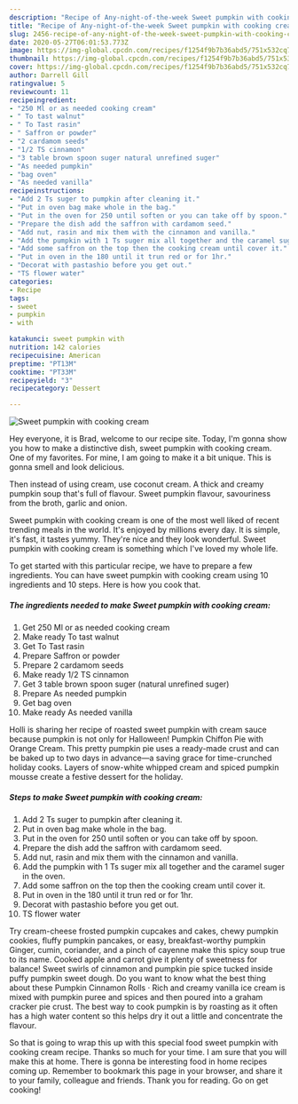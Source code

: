 ```yaml
---
description: "Recipe of Any-night-of-the-week Sweet pumpkin with cooking cream"
title: "Recipe of Any-night-of-the-week Sweet pumpkin with cooking cream"
slug: 2456-recipe-of-any-night-of-the-week-sweet-pumpkin-with-cooking-cream
date: 2020-05-27T06:01:53.773Z
image: https://img-global.cpcdn.com/recipes/f1254f9b7b36abd5/751x532cq70/sweet-pumpkin-with-cooking-cream-recipe-main-photo.jpg
thumbnail: https://img-global.cpcdn.com/recipes/f1254f9b7b36abd5/751x532cq70/sweet-pumpkin-with-cooking-cream-recipe-main-photo.jpg
cover: https://img-global.cpcdn.com/recipes/f1254f9b7b36abd5/751x532cq70/sweet-pumpkin-with-cooking-cream-recipe-main-photo.jpg
author: Darrell Gill
ratingvalue: 5
reviewcount: 11
recipeingredient:
- "250 Ml or as needed cooking cream"
- " To tast walnut"
- " To Tast rasin"
- " Saffron or powder"
- "2 cardamom seeds"
- "1/2 TS cinnamon"
- "3 table brown spoon suger natural unrefined suger"
- "As needed pumpkin"
- "bag oven"
- "As needed vanilla"
recipeinstructions:
- "Add 2 Ts suger to pumpkin after cleaning it."
- "Put in oven bag make whole in the bag."
- "Put in the oven for 250 until soften or you can take off by spoon."
- "Prepare the dish add the saffron with cardamom seed."
- "Add nut, rasin and mix them with the cinnamon and vanilla."
- "Add the pumpkin with 1 Ts suger mix all together and the caramel suger in the oven."
- "Add some saffron on the top then the cooking cream until cover it."
- "Put in oven in the 180 until it trun red or for 1hr."
- "Decorat with pastashio before you get out."
- "TS flower water"
categories:
- Recipe
tags:
- sweet
- pumpkin
- with

katakunci: sweet pumpkin with 
nutrition: 142 calories
recipecuisine: American
preptime: "PT13M"
cooktime: "PT33M"
recipeyield: "3"
recipecategory: Dessert

---
```



![Sweet pumpkin with cooking cream](https://img-global.cpcdn.com/recipes/f1254f9b7b36abd5/751x532cq70/sweet-pumpkin-with-cooking-cream-recipe-main-photo.jpg)

Hey everyone, it is Brad, welcome to our recipe site. Today, I'm gonna show you how to make a distinctive dish, sweet pumpkin with cooking cream. One of my favorites. For mine, I am going to make it a bit unique. This is gonna smell and look delicious.

Then instead of using cream, use coconut cream. A thick and creamy pumpkin soup that&#39;s full of flavour. Sweet pumpkin flavour, savouriness from the broth, garlic and onion.

Sweet pumpkin with cooking cream is one of the most well liked of recent trending meals in the world. It's enjoyed by millions every day. It is simple, it's fast, it tastes yummy. They're nice and they look wonderful. Sweet pumpkin with cooking cream is something which I've loved my whole life.


To get started with this particular recipe, we have to prepare a few ingredients. You can have sweet pumpkin with cooking cream using 10 ingredients and 10 steps. Here is how you cook that.

<!--inarticleads1-->

##### The ingredients needed to make Sweet pumpkin with cooking cream:

1. Get 250 Ml or as needed cooking cream
1. Make ready  To tast walnut
1. Get  To Tast rasin
1. Prepare  Saffron or powder
1. Prepare 2 cardamom seeds
1. Make ready 1/2 TS cinnamon
1. Get 3 table brown spoon suger (natural unrefined suger)
1. Prepare As needed pumpkin
1. Get bag oven
1. Make ready As needed vanilla


Holli is sharing her recipe of roasted sweet pumpkin with cream sauce because pumpkin is not only for Halloween! Pumpkin Chiffon Pie with Orange Cream. This pretty pumpkin pie uses a ready-made crust and can be baked up to two days in advance—a saving grace for time-crunched holiday cooks. Layers of snow-white whipped cream and spiced pumpkin mousse create a festive dessert for the holiday. 

<!--inarticleads2-->

##### Steps to make Sweet pumpkin with cooking cream:

1. Add 2 Ts suger to pumpkin after cleaning it.
1. Put in oven bag make whole in the bag.
1. Put in the oven for 250 until soften or you can take off by spoon.
1. Prepare the dish add the saffron with cardamom seed.
1. Add nut, rasin and mix them with the cinnamon and vanilla.
1. Add the pumpkin with 1 Ts suger mix all together and the caramel suger in the oven.
1. Add some saffron on the top then the cooking cream until cover it.
1. Put in oven in the 180 until it trun red or for 1hr.
1. Decorat with pastashio before you get out.
1. TS flower water


Try cream-cheese frosted pumpkin cupcakes and cakes, chewy pumpkin cookies, fluffy pumpkin pancakes, or easy, breakfast-worthy pumpkin Ginger, cumin, coriander, and a pinch of cayenne make this spicy soup true to its name. Cooked apple and carrot give it plenty of sweetness for balance! Sweet swirls of cinnamon and pumpkin pie spice tucked inside puffy pumpkin sweet dough. Do you want to know what the best thing about these Pumpkin Cinnamon Rolls · Rich and creamy vanilla ice cream is mixed with pumpkin puree and spices and then poured into a graham cracker pie crust. The best way to cook pumpkin is by roasting as it often has a high water content so this helps dry it out a little and concentrate the flavour. 

So that is going to wrap this up with this special food sweet pumpkin with cooking cream recipe. Thanks so much for your time. I am sure that you will make this at home. There is gonna be interesting food in home recipes coming up. Remember to bookmark this page in your browser, and share it to your family, colleague and friends. Thank you for reading. Go on get cooking!
